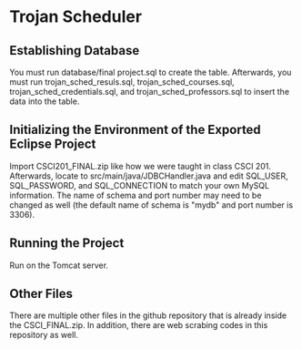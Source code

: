 # Trojan Scheduler

## Establishing Database

You must run database/final project.sql to create the table. Afterwards, you must run trojan_sched_resuls.sql, trojan_sched_courses.sql, trojan_sched_credentials.sql, and trojan_sched_professors.sql to insert the data into the table.

## Initializing the Environment of the Exported Eclipse Project

Import CSCI201_FINAL.zip like how we were taught in class CSCI 201. Afterwards, locate to src/main/java/JDBCHandler.java and edit SQL_USER, SQL_PASSWORD, and SQL_CONNECTION to match your own MySQL information. The name of schema and port number may need to be changed as well (the default name of schema is "mydb" and port number is 3306). 

## Running the Project

Run on the Tomcat server. 

## Other Files

There are multiple other files in the github repository that is already inside the CSCI_FINAL.zip. In addition, there are web scrabing codes in this repository as well. 
